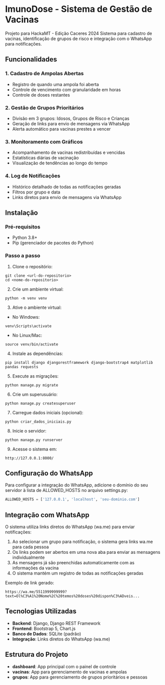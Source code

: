 # ImunoDose - Sistema de Gestão de Vacinas

Projeto para HackaMT - Edição Caceres 2024
Sistema para cadastro de vacinas, identificação de grupos de risco e integração com o WhatsApp para notificações.

## Funcionalidades

### 1. Cadastro de Ampolas Abertas
- Registro de quando uma ampola foi aberta
- Controle de vencimento com granularidade em horas
- Controle de doses restantes

### 2. Gestão de Grupos Prioritários
- Divisão em 3 grupos: Idosos, Grupos de Risco e Crianças
- Geração de links para envio de mensagens via WhatsApp
- Alerta automático para vacinas prestes a vencer

### 3. Monitoramento com Gráficos
- Acompanhamento de vacinas redistribuídas e vencidas
- Estatísticas diárias de vacinação
- Visualização de tendências ao longo do tempo

### 4. Log de Notificações
- Histórico detalhado de todas as notificações geradas
- Filtros por grupo e data
- Links diretos para envio de mensagens via WhatsApp

## Instalação

### Pré-requisitos
- Python 3.8+
- Pip (gerenciador de pacotes do Python)

### Passo a passo

1. Clone o repositório:
```
git clone <url-do-repositorio>
cd <nome-do-repositorio>
```

2. Crie um ambiente virtual:
```
python -m venv venv
```

3. Ative o ambiente virtual:
- No Windows:
```
venv\Scripts\activate
```
- No Linux/Mac:
```
source venv/bin/activate
```

4. Instale as dependências:
```
pip install django djangorestframework django-bootstrap4 matplotlib pandas requests
```

5. Execute as migrações:
```
python manage.py migrate
```

6. Crie um superusuário:
```
python manage.py createsuperuser
```

7. Carregue dados iniciais (opcional):
```
python criar_dados_iniciais.py
```

8. Inicie o servidor:
```
python manage.py runserver
```

9. Acesse o sistema em:
```
http://127.0.0.1:8000/
```

## Configuração do WhatsApp

Para configurar a integração do WhatsApp, adicione o domínio do seu servidor à lista de ALLOWED_HOSTS no arquivo settings.py:

```python
ALLOWED_HOSTS = ['127.0.0.1', 'localhost', 'seu-dominio.com']
```

## Integração com WhatsApp

O sistema utiliza links diretos do WhatsApp (wa.me) para enviar notificações:

1. Ao selecionar um grupo para notificação, o sistema gera links wa.me para cada pessoa
2. Os links podem ser abertos em uma nova aba para enviar as mensagens individualmente
3. As mensagens já são preenchidas automaticamente com as informações da vacina
4. O sistema mantém um registro de todas as notificações geradas

Exemplo de link gerado:
```
https://wa.me/5511999999999?text=Ol%C3%A1%20Nome%2C%20temos%20doses%20dispon%C3%ADveis...
```

## Tecnologias Utilizadas

- **Backend**: Django, Django REST Framework
- **Frontend**: Bootstrap 5, Chart.js
- **Banco de Dados**: SQLite (padrão)
- **Integração**: Links diretos do WhatsApp (wa.me)

## Estrutura do Projeto

- **dashboard**: App principal com o painel de controle
- **vacinas**: App para gerenciamento de vacinas e ampolas
- **grupos**: App para gerenciamento de grupos prioritários e pessoas 

